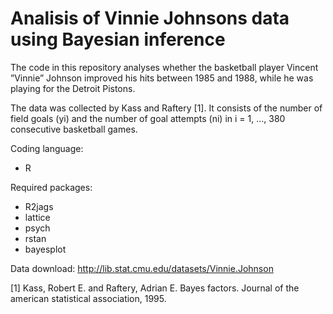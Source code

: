 # Analisis of Vinnie Johnsons data using Bayesian inference

The code in this repository analyses whether the basketball player Vincent ”Vinnie” Johnson improved his hits between 1985 and 1988, while he was playing for the Detroit Pistons. 

The data was collected by Kass and Raftery [1]. It consists of the number of field goals (yi) and the number of goal attempts (ni) in i = 1, ..., 380 consecutive basketball games.

Coding language:
- R

Required packages:
- R2jags
- lattice
- psych
- rstan
- bayesplot

Data download: http://lib.stat.cmu.edu/datasets/Vinnie.Johnson

[1] Kass, Robert E. and Raftery, Adrian E. Bayes factors. Journal of the american statistical association, 1995.
